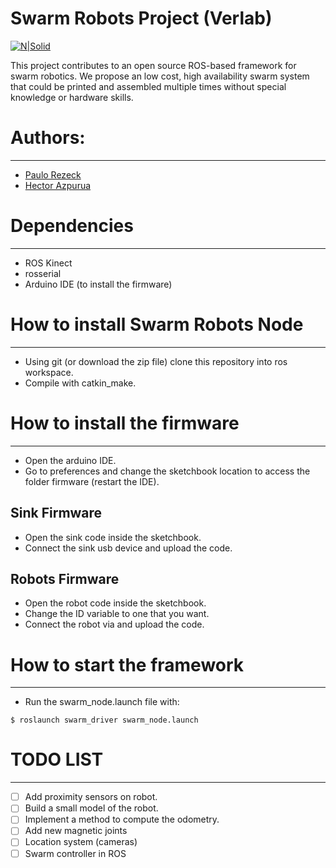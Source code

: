 # Swarm Robots Project (Verlab)
[![N|Solid](http://www.verlab.dcc.ufmg.br/verlab/wp-content/uploads/2014/06/logo-verlab-small-transp-300x572.png)](www.verlab.dcc.ufmg.br)

This project contributes to an open source ROS-based framework for swarm robotics. We propose an low cost, high availability swarm system that could be printed and assembled multiple times without special knowledge or hardware skills.

# Authors:
---
- [Paulo Rezeck](https://github.com/rezeck)
- [Hector Azpurua](https://github.com/h3ct0r)

# Dependencies
---
- ROS Kinect
- rosserial
- Arduino IDE (to install the firmware)

# How to install Swarm Robots Node
---
- Using git (or download the zip file) clone this repository into ros workspace.
- Compile with catkin_make.

# How to install the firmware
---
- Open the arduino IDE. 
- Go to preferences and change the sketchbook location to access the folder firmware (restart the IDE).

## Sink Firmware
- Open the sink code inside the sketchbook.
- Connect the sink usb device and upload the code.

## Robots Firmware
- Open the robot code inside the sketchbook.
- Change the ID variable to one that you want.
- Connect the robot via and upload the code.

# How to start the framework
---
- Run the swarm_node.launch file with:
```
$ roslaunch swarm_driver swarm_node.launch
```
 
# TODO LIST
---
- [ ] Add proximity sensors on robot.
- [ ] Build a small model of the robot.
- [ ] Implement a method to compute the odometry.
- [ ] Add new magnetic joints
- [ ] Location system (cameras)
- [ ] Swarm controller in ROS 
